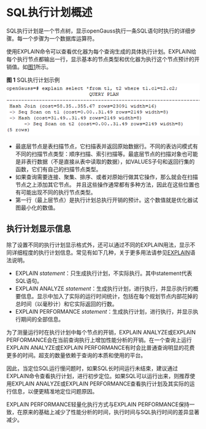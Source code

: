 # SQL执行计划概述<a name="ZH-CN_TOPIC_0289900579"></a>

SQL执行计划是一个节点树，显示openGauss执行一条SQL语句时执行的详细步骤。每一个步骤为一个数据库运算符。

使用EXPLAIN命令可以查看优化器为每个查询生成的具体执行计划。EXPLAIN给每个执行节点都输出一行，显示基本的节点类型和优化器为执行这个节点预计的开销值。如[图1](#zh-cn_topic_0283137711_zh-cn_topic_0237121510_zh-cn_topic_0073548187_zh-cn_topic_0040046537_fig27100601101634)所示。

**图 1**  SQL执行计划示例<a name="zh-cn_topic_0283137711_zh-cn_topic_0237121510_zh-cn_topic_0073548187_zh-cn_topic_0040046537_fig27100601101634"></a>  
![](figures/SQL执行计划示例.png "SQL执行计划示例")

-   最底层节点是表扫描节点，它扫描表并返回原始数据行。不同的表访问模式有不同的扫描节点类型：顺序扫描、索引扫描等。最底层节点的扫描对象也可能是非表行数据（不是直接从表中读取的数据），如VALUES子句和返回行集的函数，它们有自己的扫描节点类型。
-   如果查询需要连接、聚集、排序、或者对原始行做其它操作，那么就会在扫描节点之上添加其它节点。 并且这些操作通常都有多种方法，因此在这些位置也有可能出现不同的执行节点类型。
-   第一行（最上层节点）是执行计划总执行开销的预计。这个数值就是优化器试图最小化的数值。

## 执行计划显示信息<a name="zh-cn_topic_0283137711_zh-cn_topic_0237121510_zh-cn_topic_0073548187_section1708958594911"></a>

除了设置不同的执行计划显示格式外，还可以通过不同的EXPLAIN用法，显示不同详细程度的执行计划信息。常见有如下几种，关于更多用法请参见[EXPLAIN](../SQLReference/EXPLAIN.md)语法说明。

-   EXPLAIN  _statement_：只生成执行计划，不实际执行。其中statement代表SQL语句。
-   EXPLAIN ANALYZE  _statement_：生成执行计划，进行执行，并显示执行的概要信息。显示中加入了实际的运行时间统计，包括在每个规划节点内部花掉的总时间（以毫秒计）和它实际返回的行数。
-   EXPLAIN PERFORMANCE  _statement_：生成执行计划，进行执行，并显示执行期间的全部信息。

为了测量运行时在执行计划中每个节点的开销，EXPLAIN ANALYZE或EXPLAIN PERFORMANCE会在当前查询执行上增加性能分析的开销。在一个查询上运行EXPLAIN ANALYZE或EXPLAIN PERFORMANCE有时会比普通查询明显的花费更多的时间。超支的数量依赖于查询的本质和使用的平台。

因此，当定位SQL运行慢问题时，如果SQL长时间运行未结束，建议通过EXPLAIN命令查看执行计划，进行初步定位。如果SQL可以运行出来，则推荐使用EXPLAIN ANALYZE或EXPLAIN PERFORMANCE查看执行计划及其实际的运行信息，以便更精准地定位问题原因。

EXPLAIN PERFORMANCE轻量化执行方式与EXPLAIN PERFORMANCE保持一致，在原来的基础上减少了性能分析的时间，执行时间与SQL执行时间的差异显著减少。

